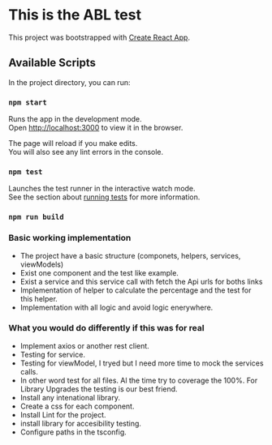 # This is the ABL test

This project was bootstrapped with [Create React App](https://github.com/facebook/create-react-app).

## Available Scripts

In the project directory, you can run:

### `npm start`

Runs the app in the development mode.\
Open [http://localhost:3000](http://localhost:3000) to view it in the browser.

The page will reload if you make edits.\
You will also see any lint errors in the console.

### `npm test`

Launches the test runner in the interactive watch mode.\
See the section about [running tests](https://facebook.github.io/create-react-app/docs/running-tests) for more information.

### `npm run build`


### Basic working implementation

- The project have a basic structure (componets, helpers, services, viewModels)
- Exist one component and the test like example.
- Exist a service and this service call with fetch the Api urls for boths links
- Implementation of helper to calculate the percentage and the test for this helper.
- Implementation with all logic and avoid logic enerywhere. 

### What you would do differently if this was for real

- Implement axios or another rest client.
- Testing for service.
- Testing for viewModel, I tryed but I need more time to mock the services calls.
- In other word test for all files. Al the time try to coverage the 100%. For Library Upgrades the testing is our best friend.
- Install any intenational library.
- Create a css for each component.
- Install Lint for the project.
- install library for accesibility testing.
- Configure paths in the tsconfig.


